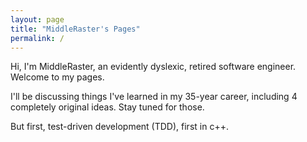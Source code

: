 ```yaml
---
layout: page
title: "MiddleRaster's Pages"
permalink: /
---
```


Hi, I'm MiddleRaster, an evidently dyslexic, retired software engineer.
Welcome to my pages.

I'll be discussing things I've learned in my 35-year career, 
including 4 completely original ideas. Stay tuned for those.

But first, test-driven development (TDD), first in c++.
